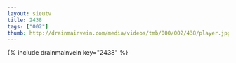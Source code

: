 ```yaml
--- 
layout: sieutv
title: 2438
tags: ["002"]
thumb: http://drainmainvein.com/media/videos/tmb/000/002/438/player.jpg
---
```

{% include drainmainvein key="2438" %} 
